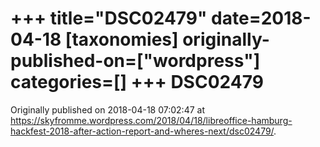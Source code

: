 +++
title="DSC02479"
date=2018-04-18
[taxonomies]
originally-published-on=["wordpress"]
categories=[]
+++
DSC02479
========


Originally published on 2018-04-18 07:02:47 at https://skyfromme.wordpress.com/2018/04/18/libreoffice-hamburg-hackfest-2018-after-action-report-and-wheres-next/dsc02479/.
